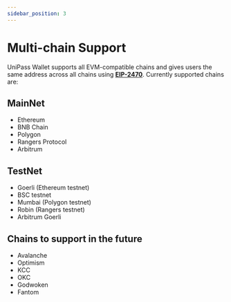 ```yaml
---
sidebar_position: 3
---
```


# Multi-chain Support

UniPass Wallet supports all EVM-compatible chains and gives users the same address across all chains using [**EIP-2470**](https://eips.ethereum.org/EIPS/eip-2470). Currently supported chains are:

## MainNet

- Ethereum
- BNB Chain
- Polygon
- Rangers Protocol
- Arbitrum

## TestNet

- Goerli (Ethereum testnet)
- BSC testnet
- Mumbai (Polygon testnet)
- Robin (Rangers testnet)
- Arbitrum Goerli

## Chains to support in the future

- Avalanche
- Optimism
- KCC
- OKC
- Godwoken
- Fantom
